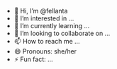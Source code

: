 - 👋 Hi, I’m @fellanta
- 👀 I’m interested in ...
- 🌱 I’m currently learning ...
- 💞️ I’m looking to collaborate on ...
- 📫 How to reach me ...
- 😄 Pronouns: she/her
- ⚡ Fun fact: ...

<!---
fellanta/fellanta is a ✨ special ✨ repository because its `README.md` (this file) appears on your GitHub profile.
You can click the Preview link to take a look at your changes.
--->
